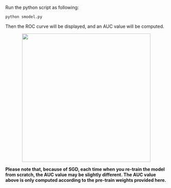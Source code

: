 
Run the python script as following:

```
python smodel.py
```

Then the ROC curve will be displayed, and an AUC value will be computed.

<p align="center">
<img src="https://nmt4binaries.github.io/download/ROC.png" width="400">
</p>
 
**Please note that, because of SGD, each time when you re-train the model from scratch, the AUC value may be slightly different. The AUC value above is only computed according to the pre-train weights provided here.**

